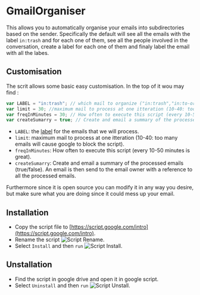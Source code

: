 # GmailOrganiser

This allows you to automatically organise your emails into subdirectories based on the sender.
Specifically the default will see all the emails with the label `in:trash` and for each one of them, see all the people involved in the conversation, create a label for each one of them and finaly label the email with all the labes. 

## Customisation
The scrit allows some basic easy customisation. In the top of it wou may find : 
```js
var LABEL = "in:trash"; // which mail to organize ("in:trash","in:to-organise","is:read AND in:inbox")
var limit = 30; //maximum mail to process at one itteration (10-40: too many emails will cause google to block the script)
var freqInMinutes = 30; // How often to execute this script (every 10-50 minutes is great)
var createSumarry = true; // Create and email a summary of the processed emails (true/false).
```
* `LABEL`: the [label](http://weblogs.asp.net/craigshoemaker/search-multiple-labels-in-gmail) for the emails that we will process.
* `limit`: maximum mail to process at one itteration (10-40: too many emails will cause google to block the script).
* `freqInMinutes`: How often to execute this script (every 10-50 minutes is great).
* `createSumarry`: Create and email a summary of the processed emails (true/false). An email is then send to the email owner with a reference to all the processed emails.

Furthermore since it is open source you can modify it in any way you desire, but make sure what you are doing since it could mess up your email.

## Installation
* Copy the script file to [https://script.google.com/intro](https://script.google.com/intro). 
* Rename the script ![Script Rename](https://cdn.rawgit.com/StayerX/GmailOrganiser/master/visual/rename_script.png).
* Select `Install` and  then `run` ![Script Install](https://cdn.rawgit.com/StayerX/GmailOrganiser/master/visual/install_script.png).

## Unstallation
* Find the script in google drive and open it in google script.
* Select `Uninstall` and  then `run` ![Script Unstall](https://cdn.rawgit.com/StayerX/GmailOrganiser/master/visual/uninstall_script.png).
